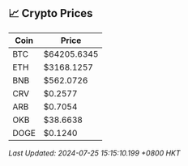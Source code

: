 ## 📈 Crypto Prices

| Coin | Price |
| ---- | ----- |
| BTC | $64205.6345 |
| ETH | $3168.1257 |
| BNB | $562.0726 |
| CRV | $0.2577 |
| ARB | $0.7054 |
| OKB | $38.6638 |
| DOGE | $0.1240 |

_Last Updated: 2024-07-25 15:15:10.199 +0800 HKT_